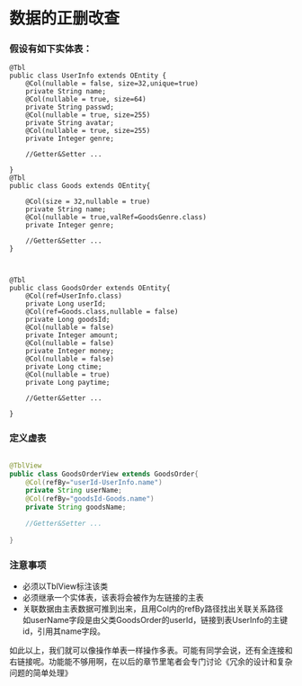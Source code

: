 # 数据的正删改查


### 假设有如下实体表：
```
@Tbl
public class UserInfo extends OEntity {
	@Col(nullable = false, size=32,unique=true)
	private String name;
	@Col(nullable = true, size=64)
	private String passwd;
	@Col(nullable = true, size=255)
	private String avatar;
	@Col(nullable = true, size=255)
	private Integer genre;

	//Getter&Setter ...

}
@Tbl
public class Goods extends OEntity{
	
	@Col(size = 32,nullable = true)
	private String name;
	@Col(nullable = true,valRef=GoodsGenre.class)
	private Integer genre;

	//Getter&Setter ...
}



@Tbl
public class GoodsOrder extends OEntity{
	@Col(ref=UserInfo.class)
	private Long userId;
	@Col(ref=Goods.class,nullable = false)
	private Long goodsId;
	@Col(nullable = false)
	private Integer amount;
	@Col(nullable = false)
	private Integer money;
	@Col(nullable = false)
	private Long ctime;
	@Col(nullable = true)
	private Long paytime;

	//Getter&Setter ...

}
```

### 定义虚表

```java

@TblView
public class GoodsOrderView extends GoodsOrder{
	@Col(refBy="userId-UserInfo.name")
	private String userName;
	@Col(refBy="goodsId-Goods.name")
	private String goodsName;

	//Getter&Setter ...
	
}

```

### 注意事项

* 必须以TblView标注该类
* 必须继承一个实体表，该表将会被作为左链接的主表
* 关联数据由主表数据可推到出来，且用Col内的refBy路径找出关联关系路径
  如userName字段是由父类GoodsOrder的userId，链接到表UserInfo的主键id，引用其name字段。

如此以上，我们就可以像操作单表一样操作多表。可能有同学会说，还有全连接和右链接呢。功能能不够用啊，在以后的章节里笔者会专门讨论《冗余的设计和复杂问题的简单处理》

